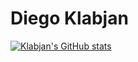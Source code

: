 # Diego Klabjan

[![Klabjan's GitHub stats](https://github-readme-stats.vercel.app/api?username=wxhC3SC6OPm8M1HXboMy)](https://github.com/anuraghazra/github-readme-stats)
